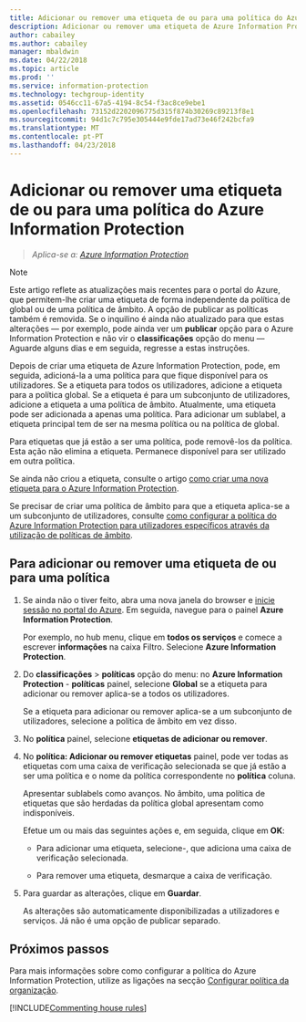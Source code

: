 ```yaml
---
title: Adicionar ou remover uma etiqueta de ou para uma política do Azure Information Protection
description: Adicionar ou remover uma etiqueta de Azure Information Protection para ou da política global para todos os utilizadores, ou para ou a partir de uma política de âmbito para um subconjunto de utilizadores.
author: cabailey
ms.author: cabailey
manager: mbaldwin
ms.date: 04/22/2018
ms.topic: article
ms.prod: ''
ms.service: information-protection
ms.technology: techgroup-identity
ms.assetid: 0546cc11-67a5-4194-8c54-f3ac8ce9ebe1
ms.openlocfilehash: 73152d2202096775d315f874b30269c89213f8e1
ms.sourcegitcommit: 94d1c7c795e305444e9fde17ad73e46f242bcfa9
ms.translationtype: MT
ms.contentlocale: pt-PT
ms.lasthandoff: 04/23/2018
---
```

# <a name="add-or-remove-a-label-to-or-from-an-azure-information-protection-policy"></a>Adicionar ou remover uma etiqueta de ou para uma política do Azure Information Protection

>*Aplica-se a: [Azure Information Protection](https://azure.microsoft.com/pricing/details/information-protection)*

>[!NOTE]
> Este artigo reflete as atualizações mais recentes para o portal do Azure, que permitem-lhe criar uma etiqueta de forma independente da política de global ou de uma política de âmbito. A opção de publicar as políticas também é removida. Se o inquilino é ainda não atualizado para que estas alterações — por exemplo, pode ainda ver um **publicar** opção para o Azure Information Protection e não vir o **classificações** opção do menu — Aguarde alguns dias e em seguida, regresse a estas instruções.  

Depois de criar uma etiqueta de Azure Information Protection, pode, em seguida, adicioná-la a uma política para que fique disponível para os utilizadores. Se a etiqueta para todos os utilizadores, adicione a etiqueta para a política global. Se a etiqueta é para um subconjunto de utilizadores, adicione a etiqueta a uma política de âmbito. Atualmente, uma etiqueta pode ser adicionada a apenas uma política. Para adicionar um sublabel, a etiqueta principal tem de ser na mesma política ou na política de global.

Para etiquetas que já estão a ser uma política, pode removê-los da política. Esta ação não elimina a etiqueta. Permanece disponível para ser utilizado em outra política.

Se ainda não criou a etiqueta, consulte o artigo [como criar uma nova etiqueta para o Azure Information Protection](configure-policy-new-label.md).

Se precisar de criar uma política de âmbito para que a etiqueta aplica-se a um subconjunto de utilizadores, consulte [como configurar a política do Azure Information Protection para utilizadores específicos através da utilização de políticas de âmbito](configure-policy-scope.md).

## <a name="to-add-or-remove-a-label-to-or-from-a-policy"></a>Para adicionar ou remover uma etiqueta de ou para uma política

1. Se ainda não o tiver feito, abra uma nova janela do browser e [inicie sessão no portal do Azure](configure-policy.md#signing-in-to-the-azure-portal). Em seguida, navegue para o painel **Azure Information Protection**.
    
    Por exemplo, no hub menu, clique em **todos os serviços** e comece a escrever **informações** na caixa Filtro. Selecione **Azure Information Protection**.

2. Do **classificações** > **políticas** opção do menu: no **Azure Information Protection** - **políticas** painel, selecione **Global** se a etiqueta para adicionar ou remover aplica-se a todos os utilizadores.

    Se a etiqueta para adicionar ou remover aplica-se a um subconjunto de utilizadores, selecione a política de âmbito em vez disso.

3. No **política** painel, selecione **etiquetas de adicionar ou remover**.

4. No **política: Adicionar ou remover etiquetas** painel, pode ver todas as etiquetas com uma caixa de verificação selecionada se que já estão a ser uma política e o nome da política correspondente no **política** coluna.
     
    Apresentar sublabels como avanços. No âmbito, uma política de etiquetas que são herdadas da política global apresentam como indisponíveis.
    
    Efetue um ou mais das seguintes ações e, em seguida, clique em **OK**:
    
    - Para adicionar uma etiqueta, selecione-, que adiciona uma caixa de verificação selecionada.
    
    - Para remover uma etiqueta, desmarque a caixa de verificação.
  
5. Para guardar as alterações, clique em **Guardar**.
   
    As alterações são automaticamente disponibilizadas a utilizadores e serviços. Já não é uma opção de publicar separado.


## <a name="next-steps"></a>Próximos passos

Para mais informações sobre como configurar a política do Azure Information Protection, utilize as ligações na secção [Configurar política da organização](configure-policy.md#configuring-your-organizations-policy).  

[!INCLUDE[Commenting house rules](../includes/houserules.md)]
